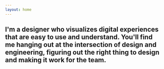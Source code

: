 ```yaml
---
layout: home
---
```


## I'm a designer who visualizes digital experiences that are easy to use and understand. You'll find me hanging out at the intersection of design and engineering, figuring out the right thing to design and making it work for the team.